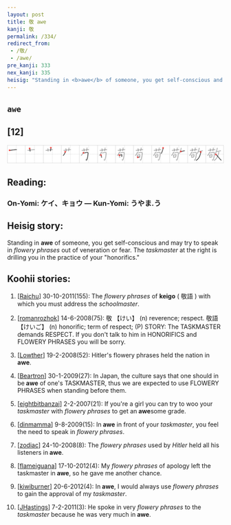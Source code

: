 ```yaml
---
layout: post
title: 敬 awe
kanji: 敬
permalink: /334/
redirect_from:
 - /敬/
 - /awe/
pre_kanji: 333
nex_kanji: 335
heisig: "Standing in <b>awe</b> of someone, you get self-conscious and may try to speak in <i>flowery phrases</i> out of veneration or fear. The <i>taskmaster</i> at the right is drilling you in the practice of your &quot;honorifics.&quot;"
---
```


## `awe`

## [12]

<div class="stroke"><img src="../images/E695AC.png" /></div>

## Reading:

### On-Yomi: ケイ、キョウ &mdash; Kun-Yomi: うやま.う

## Heisig story:

Standing in <b>awe</b> of someone, you get self-conscious and may try to speak in <i>flowery phrases</i> out of veneration or fear. The <i>taskmaster</i> at the right is drilling you in the practice of your &quot;honorifics.&quot;

## Koohii stories:

1) [<a href="http://kanji.koohii.com/profile/Raichu">Raichu</a>] 30-10-2011(155): The <em>flowery phrases</em> of <strong>keigo</strong> ( 敬語 ) with which you must address the <em>schoolmaster</em>.

2) [<a href="http://kanji.koohii.com/profile/romanrozhok">romanrozhok</a>] 14-6-2008(75): 敬 【けい】 (n) reverence; respect. 敬語 【けいご】 (n) honorific; term of respect; (P) STORY: The TASKMASTER demands RESPECT. If you don&#039;t talk to him in HONORIFICS and FLOWERY PHRASES you will be sorry.

3) [<a href="http://kanji.koohii.com/profile/Lowther">Lowther</a>] 19-2-2008(52): Hitler&#039;s flowery phrases held the nation in<strong> awe</strong>.

4) [<a href="http://kanji.koohii.com/profile/Beartron">Beartron</a>] 30-1-2009(27): In Japan, the culture says that one should in be<strong> awe</strong> of one&#039;s TASKMASTER, thus we are expected to use FLOWERY PHRASES when standing before them.

5) [<a href="http://kanji.koohii.com/profile/eightbitbanzai">eightbitbanzai</a>] 2-2-2007(21): If you&#039;re a girl you can try to woo your <em>taskmaster</em> with <em>flower</em>y <em>phrases</em> to get an<strong> awe</strong>some grade.

6) [<a href="http://kanji.koohii.com/profile/dinmamma">dinmamma</a>] 9-8-2009(15): In<strong> awe</strong> in front of your <em>taskmaster</em>, you feel the need to speak in <em>flowery phrases</em>.

7) [<a href="http://kanji.koohii.com/profile/zodiac">zodiac</a>] 24-10-2008(8): The <em>flowery phrases</em> used by <em>Hitler</em> held all his listeners in<strong> awe</strong>.

8) [<a href="http://kanji.koohii.com/profile/flameiguana">flameiguana</a>] 17-10-2012(4): My <em>flowery phrases</em> of apology left the taskmaster in<strong> awe</strong>, so he gave me another chance.

9) [<a href="http://kanji.koohii.com/profile/kiwiburner">kiwiburner</a>] 20-6-2012(4): In<strong> awe</strong>, I would always use <em>flower</em>y <em>phrases</em> to gain the approval of my <em>taskmaster</em>.

10) [<a href="http://kanji.koohii.com/profile/JHastings">JHastings</a>] 7-2-2011(3): He spoke in very <em>flowery</em> <em>phrases</em> to the <em>taskmaster</em> because he was very much in<strong> awe</strong>.

